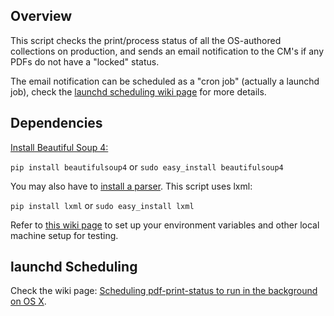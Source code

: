 ## Overview
This script checks the print/process status of all the OS-authored collections on production, and sends an email notification to the CM's if any PDFs do not have a "locked" status. 

The email notification can be scheduled as a "cron job" (actually a launchd job), check the [launchd scheduling wiki page](https://github.com/kerwinso/osc-tools/wiki/Scheduling-pdf-print-status-to-run-in-the-background-%28OS-X%29) for more details.

## Dependencies
[Install Beautiful Soup 4:](https://www.crummy.com/software/BeautifulSoup/bs4/doc/#installing-beautiful-soup)

`pip install beautifulsoup4` or `sudo easy_install beautifulsoup4`

You may also have to [install a parser](https://www.crummy.com/software/BeautifulSoup/bs4/doc/#installing-a-parser). This script uses lxml:

`pip install lxml` or `sudo easy_install lxml`

Refer to [this wiki page](https://github.com/kerwinso/ost-tools/wiki/Local-machine-setup-for-pdf-print-status) to set up your environment variables and other local machine setup for testing.

## launchd Scheduling 

Check the wiki page: [Scheduling pdf-print-status to run in the background on OS X](https://github.com/kerwinso/osc-tools/wiki/Scheduling-pdf-print-status-to-run-in-the-background-%28OS-X%29).

